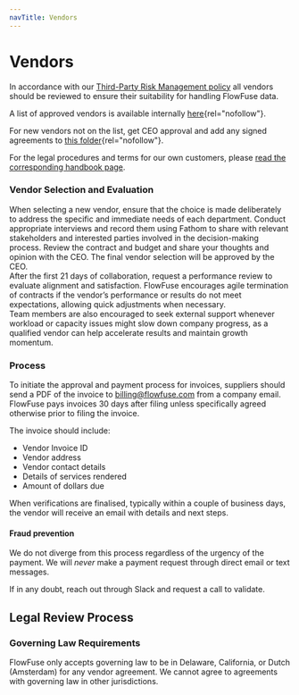 ```yaml
---
navTitle: Vendors
---
```


# Vendors

In accordance with our
[Third-Party Risk Management policy](../company/security/third-party-risk-management.md)
all vendors should be reviewed to ensure their suitability for handling FlowFuse
data.

A list of approved vendors is available internally
[here](https://docs.google.com/spreadsheets/d/1ro77wy0cRK6gpzVv_iq4vpdmbdMq61X5-tTwI_F3hXM/edit?usp=sharing){rel="nofollow"}.

For new vendors not on the list, get CEO approval and add any signed agreements
to
[this folder](https://drive.google.com/drive/u/0/folders/1r6u1MNHZFAM1uhHmX-XtQs_bRcFVxQ25){rel="nofollow"}.

For the legal procedures and terms for our own customers, please
[read the corresponding handbook page](/handbook/sales/legal/).

### Vendor Selection and Evaluation
When selecting a new vendor, ensure that the choice is made deliberately to address the specific and immediate needs of each department. Conduct appropriate interviews and record them using Fathom to share with relevant stakeholders and interested parties involved in the decision-making process. Review the contract and budget and share your thoughts and opinion with the CEO. The final vendor selection will be approved by the CEO.   
After the first 21 days of collaboration, request a performance review to evaluate alignment and satisfaction. FlowFuse encourages agile termination of contracts if the vendor’s performance or results do not meet expectations, allowing quick adjustments when necessary.  
Team members are also encouraged to seek external support whenever workload or capacity issues might slow down company progress, as a qualified vendor can help accelerate results and maintain growth momentum.

### Process

To initiate the approval and payment process for invoices, suppliers should send
a PDF of the invoice to billing@flowfuse.com from a company email. FlowFuse pays
invoices 30 days after filing unless specifically agreed otherwise prior to
filing the invoice.

The invoice should include:

- Vendor Invoice ID
- Vendor address
- Vendor contact details
- Details of services rendered
- Amount of dollars due

When verifications are finalised, typically within a couple of business days,
the vendor will receive an email with details and next steps.

#### Fraud prevention

We do not diverge from this process regardless of the urgency of the payment. We
will _never_ make a payment request through direct email or text messages.

If in any doubt, reach out through Slack and request a call to validate.

## Legal Review Process

### Governing Law Requirements

FlowFuse only accepts governing law to be in Delaware, California, or Dutch
(Amsterdam) for any vendor agreement. We cannot agree to agreements with
governing law in other jurisdictions.
